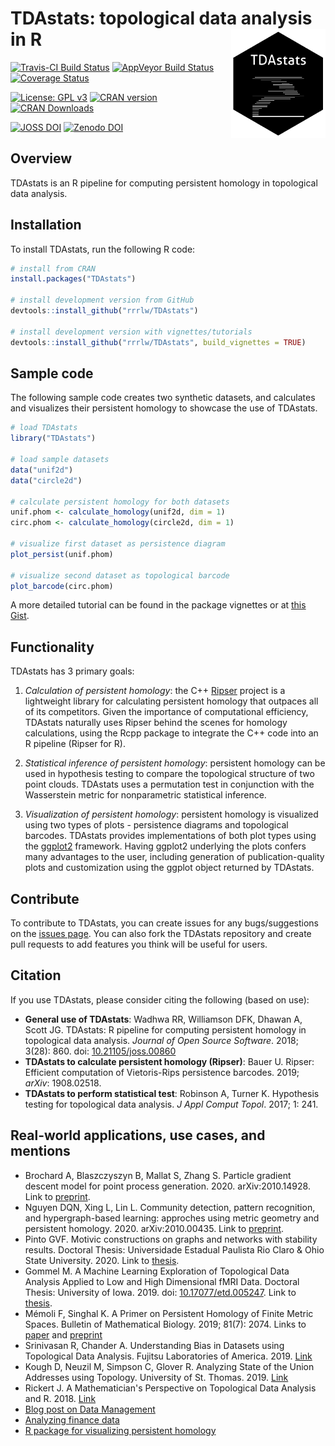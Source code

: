 # TDAstats: topological data analysis in R <img src="man/figures/HexTDA.png" align="right" height="175" width="151"/>

[![Travis-CI Build Status](https://travis-ci.org/rrrlw/TDAstats.svg?branch=master)](https://travis-ci.org/rrrlw/TDAstats)
[![AppVeyor Build Status](https://ci.appveyor.com/api/projects/status/github/rrrlw/TDAstats?branch=master&svg=true)](https://ci.appveyor.com/project/rrrlw/TDAstats)
[![Coverage Status](https://img.shields.io/codecov/c/github/rrrlw/TDAstats/master.svg)](https://codecov.io/github/rrrlw/TDAstats?branch=master)

[![License: GPL v3](https://img.shields.io/badge/License-GPL%20v3-blue.svg)](https://www.gnu.org/licenses/gpl-3.0)
[![CRAN version](http://www.r-pkg.org/badges/version/TDAstats)](https://CRAN.R-project.org/package=TDAstats)
[![CRAN Downloads](http://cranlogs.r-pkg.org/badges/grand-total/TDAstats)](https://CRAN.R-project.org/package=TDAstats)

[![JOSS DOI](http://joss.theoj.org/papers/10.21105/joss.00860/status.svg)](https://doi.org/10.21105/joss.00860)
[![Zenodo DOI](https://zenodo.org/badge/130141540.svg)](https://zenodo.org/badge/latestdoi/130141540)

## Overview

TDAstats is an R pipeline for computing persistent homology in topological data analysis.

## Installation

To install TDAstats, run the following R code:
```r
# install from CRAN
install.packages("TDAstats")

# install development version from GitHub
devtools::install_github("rrrlw/TDAstats")

# install development version with vignettes/tutorials
devtools::install_github("rrrlw/TDAstats", build_vignettes = TRUE)
```

## Sample code

The following sample code creates two synthetic datasets, and calculates and visualizes their persistent homology to showcase the use of TDAstats.

```r
# load TDAstats
library("TDAstats")

# load sample datasets
data("unif2d")
data("circle2d")

# calculate persistent homology for both datasets
unif.phom <- calculate_homology(unif2d, dim = 1)
circ.phom <- calculate_homology(circle2d, dim = 1)

# visualize first dataset as persistence diagram
plot_persist(unif.phom)

# visualize second dataset as topological barcode
plot_barcode(circ.phom)
```

A more detailed tutorial can be found in the package vignettes or at [this Gist](https://gist.github.com/rrrlw/2fd22a834a883cb66454b1dabab9fdcb).

## Functionality

TDAstats has 3 primary goals:

1.  *Calculation of persistent homology*: the C++
[Ripser](https://github.com/Ripser/ripser)
project is a lightweight library for calculating persistent homology
that outpaces all of its competitors. Given the importance of computational
efficiency, TDAstats naturally uses Ripser behind the scenes for homology
calculations, using the Rcpp package to integrate the C++ code into an R
pipeline (Ripser for R).

2.  *Statistical inference of persistent homology*: persistent homology can be
used in hypothesis testing to compare the topological structure of two point
clouds. TDAstats uses a permutation test in conjunction with the Wasserstein
metric for nonparametric statistical inference.

3.  *Visualization of persistent homology*: persistent homology is visualized
using two types of plots - persistence diagrams and topological barcodes.
TDAstats provides implementations of both plot types using the
[ggplot2](https://github.com/tidyverse/ggplot2)
framework. Having ggplot2 underlying the plots confers many advantages to the
user, including generation of publication-quality plots and customization using
the ggplot object returned by TDAstats.

## Contribute

To contribute to TDAstats, you can create issues for any bugs/suggestions on the [issues page](https://github.com/rrrlw/TDAstats/issues). You can also fork the TDAstats repository and create pull requests to add features you think will be useful for users.

## Citation

If you use TDAstats, please consider citing the following (based on use):
* **General use of TDAstats**: Wadhwa RR, Williamson DFK, Dhawan A, Scott JG. TDAstats: R pipeline for computing persistent homology in topological data analysis. *Journal of Open Source Software*. 2018; 3(28): 860. doi: [10.21105/joss.00860](https://doi.org/10.21105/joss.00860)
* **TDAstats to calculate persistent homology (Ripser)**: Bauer U. Ripser: Efficient computation of Vietoris-Rips persistence barcodes. 2019; *arXiv*: 1908.02518.
* **TDAstats to perform statistical test**: Robinson A, Turner K. Hypothesis testing for topological data analysis. *J Appl Comput Topol*. 2017; 1: 241.

## Real-world applications, use cases, and mentions

* Brochard A, Blaszczyszyn B, Mallat S, Zhang S. Particle gradient descent model for point process generation. 2020. arXiv:2010.14928. Link to [preprint](https://arxiv.org/abs/2010.14928).
* Nguyen DQN, Xing L, Lin L. Community detection, pattern recognition, and hypergraph-based learning: approches using metric geometry and persistent homology. 2020. arXiv:2010.00435. Link to [preprint](https://arxiv.org/abs/2010.00435).
* Pinto GVF. Motivic constructions on graphs and networks with stability results. Doctoral Thesis: Universidade Estadual Paulista Rio Claro & Ohio State University. 2020. Link to [thesis](http://hdl.handle.net/11449/192494).
* Gommel M. A Machine Learning Exploration of Topological Data Analysis Applied to Low and High Dimensional fMRI Data. Doctoral Thesis: University of Iowa. 2019. doi: [10.17077/etd.005247](https://doi.org/10.17077/etd.005247). Link to [thesis](https://iro.uiowa.edu/discovery/fulldisplay/alma9983779398602771/01IOWA_INST:ResearchRepository?tags=scholar).
* Mémoli F, Singhal K. A Primer on Persistent Homology of Finite Metric Spaces. Bulletin of Mathematical Biology. 2019; 81(7): 2074. Links to [paper](https://link.springer.com/article/10.1007/s11538-019-00614-z) and [preprint](https://arxiv.org/abs/1905.13400)
* Srinivasan R, Chander A. Understanding Bias in Datasets using Topological Data Analysis. Fujitsu Laboratories of America. 2019. [Link](http://ceur-ws.org/Vol-2419/paper_9.pdf)
* Kough D, Neuzil M, Simpson C, Glover R. Analyzing State of the Union Addresses using Topology. University of St. Thomas. 2019. [Link](https://www.stthomas.edu/media/collegeofartsandsciences/mathematics/pdf/camsummer2019/CAMReport2019TDANeuzilKoughSimpson.pdf)
* Rickert J. A Mathematician's Perspective on Topological Data Analysis and R. 2018. [Link](https://rviews.rstudio.com/2018/11/14/a-mathematician-s-perspective-on-topological-data-analysis-and-r/)
* [Blog post on Data Management](https://www.kaisataipale.net/blog/2019/02/22/data-management/)
* [Analyzing finance data](https://github.com/kaitai/Example-with-TDAstats)
* [R package for visualizing persistent homology](https://github.com/rrrlw/ggtda)
